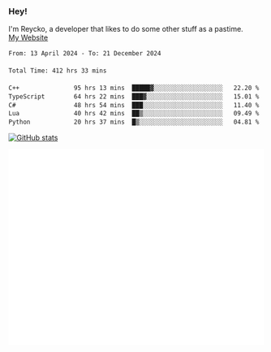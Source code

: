 ### Hey!
I'm Reycko, a developer that likes to do some other stuff as a pastime.  
[My Website](https://reycko.root.sx)

<!--START_SECTION:wakasection-->

```txt
From: 13 April 2024 - To: 21 December 2024

Total Time: 412 hrs 33 mins

C++               95 hrs 13 mins  █████▓░░░░░░░░░░░░░░░░░░░   22.20 %
TypeScript        64 hrs 22 mins  ███▓░░░░░░░░░░░░░░░░░░░░░   15.01 %
C#                48 hrs 54 mins  ███░░░░░░░░░░░░░░░░░░░░░░   11.40 %
Lua               40 hrs 42 mins  ██▒░░░░░░░░░░░░░░░░░░░░░░   09.49 %
Python            20 hrs 37 mins  █▒░░░░░░░░░░░░░░░░░░░░░░░   04.81 %
```

<!--END_SECTION:wakasection-->

[![GitHub stats](https://github-readme-stats.vercel.app/api?username=Reycko&show_icons=true&theme=dark&hide_title=true&count_private=true)](https://github.com/anuraghazra/github-readme-stats)

![Metrics](/github-metrics.svg)
